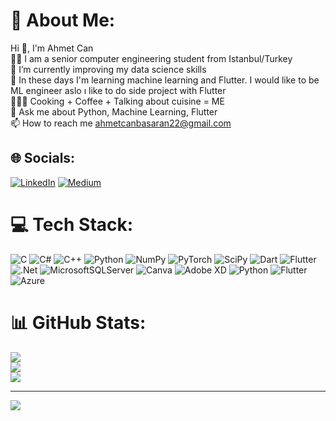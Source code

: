 # 💫 About Me:
Hi 👋, I'm Ahmet Can <br>🧑‍💻  I am a senior computer engineering student from Istanbul/Turkey<br>🔭 I’m currently improving my data science skills<br>🌱 In these days I'm learning machine learning and Flutter.  I would like to be ML engineer aslo ı like to do side project with Flutter<br>👨🏽‍🍳  Cooking + Coffee + Talking about cuisine = ME<br>💬 Ask me about Python, Machine Learning, Flutter <br>📫 How to reach me ahmetcanbasaran22@gmail.com


## 🌐 Socials:
[![LinkedIn](https://img.shields.io/badge/LinkedIn-%230077B5.svg?logo=linkedin&logoColor=white)](https://www.linkedin.com/in/ahmet-can-basaran/) [![Medium](https://img.shields.io/badge/Medium-12100E?logo=medium&logoColor=white)](https://medium.com/@ahmetcanbasaran) 

# 💻 Tech Stack:
![C](https://img.shields.io/badge/c-%2300599C.svg?style=for-the-badge&logo=c&logoColor=white) ![C#](https://img.shields.io/badge/c%23-%23239120.svg?style=for-the-badge&logo=c-sharp&logoColor=white) ![C++](https://img.shields.io/badge/c++-%2300599C.svg?style=for-the-badge&logo=c%2B%2B&logoColor=white) ![Python](https://img.shields.io/badge/python-3670A0?style=for-the-badge&logo=python&logoColor=ffdd54) ![NumPy](https://img.shields.io/badge/numpy-%23013243.svg?style=for-the-badge&logo=numpy&logoColor=white) ![PyTorch](https://img.shields.io/badge/PyTorch-%23EE4C2C.svg?style=for-the-badge&logo=PyTorch&logoColor=white) ![SciPy](https://img.shields.io/badge/SciPy-%230C55A5.svg?style=for-the-badge&logo=scipy&logoColor=%white) ![Dart](https://img.shields.io/badge/dart-%230175C2.svg?style=for-the-badge&logo=dart&logoColor=white) ![Flutter](https://img.shields.io/badge/Flutter-%2302569B.svg?style=for-the-badge&logo=Flutter&logoColor=white) ![.Net](https://img.shields.io/badge/.NET-5C2D91?style=for-the-badge&logo=.net&logoColor=white) ![MicrosoftSQLServer](https://img.shields.io/badge/Microsoft%20SQL%20Sever-CC2927?style=for-the-badge&logo=microsoft%20sql%20server&logoColor=white) ![Canva](https://img.shields.io/badge/Canva-%2300C4CC.svg?style=for-the-badge&logo=Canva&logoColor=white) ![Adobe XD](https://img.shields.io/badge/Adobe%20XD-470137?style=for-the-badge&logo=Adobe%20XD&logoColor=#FF61F6) ![Python](https://img.shields.io/badge/python-3670A0?style=for-the-badge&logo=python&logoColor=ffdd54) ![Flutter](https://img.shields.io/badge/Flutter-%2302569B.svg?style=for-the-badge&logo=Flutter&logoColor=white) ![Azure](https://img.shields.io/badge/azure-%230072C6.svg?style=for-the-badge&logo=azure-devops&logoColor=white)
# 📊 GitHub Stats:
![](https://github-readme-stats.vercel.app/api?username=ahmetcanbasaran&theme=dark&hide_border=false&include_all_commits=true&count_private=true)<br/>
![](https://github-readme-streak-stats.herokuapp.com/?user=ahmetcanbasaran&theme=dark&hide_border=false)<br/>
![](https://github-readme-stats.vercel.app/api/top-langs/?username=ahmetcanbasaran&theme=dark&hide_border=false&include_all_commits=true&count_private=true&layout=compact)

---
[![](https://visitcount.itsvg.in/api?id=ahmetcanbasaran&icon=0&color=0)](https://visitcount.itsvg.in)

<!-- Proudly created with GPRM ( https://gprm.itsvg.in ) -->
